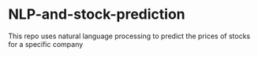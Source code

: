 # NLP-and-stock-prediction
This repo uses natural language processing to predict the prices of stocks for a specific company
